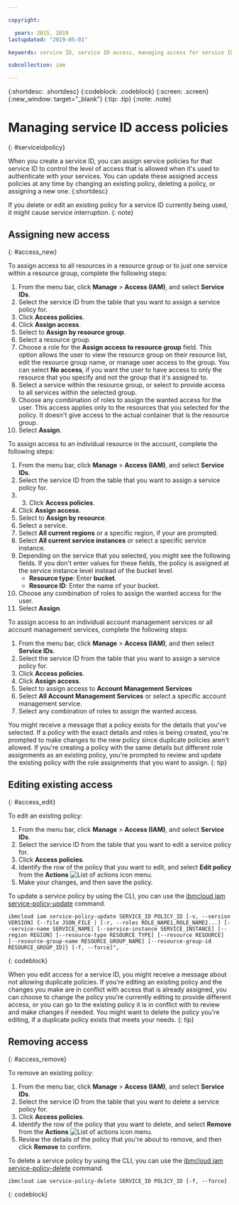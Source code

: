 ```yaml
---

copyright:

  years: 2015, 2019
lastupdated: "2019-05-01"

keywords: service ID, service ID access, managing access for service IDs

subcollection: iam

---
```


{:shortdesc: .shortdesc}
{:codeblock: .codeblock}
{:screen: .screen}
{:new_window: target="_blank"}
{:tip: .tip}
{:note: .note}

# Managing service ID access policies
{: #serviceidpolicy}

When you create a service ID, you can assign service policies for that service ID to control the level of access that is allowed when it's used to authenticate with your services. You can update these assigned access policies at any time by changing an existing policy, deleting a policy, or assigning a new one.
{:shortdesc}

If you delete or edit an existing policy for a service ID currently being used, it might cause service interruption.
{: note}

## Assigning new access
{: #access_new}

To assign access to all resources in a resource group or to just one service within a resource group, complete the following steps:

1. From the menu bar, click **Manage** &gt; **Access (IAM)**, and select **Service IDs**.
2. Select the service ID from the table that you want to assign a service policy for.
3. Click **Access policies**.
4. Click **Assign access**.
5. Select to **Assign by resource group**.
6. Select a resource group.
7. Choose a role for the **Assign access to resource group** field. This option allows the user to view the resource group on their resource list, edit the resource group name, or manage user access to the group. You can select **No access**, if you want the user to have access to only the resource that you specify and not the group that it's assigned to.
8. Select a service within the resource group, or select to provide access to all services within the selected group.
9. Choose any combination of roles to assign the wanted access for the user. This access applies only to the resources that you selected for the policy. It doesn't give access to the actual container that is the resource group.
10. Select **Assign**.

To assign access to an individual resource in the account, complete the following steps:

1. From the menu bar, click **Manage** &gt; **Access (IAM)**, and select **Service IDs**.
2. Select the service ID from the table that you want to assign a service policy for.
3. 3. Click **Access policies**.
4. Click **Assign access**.
5. Select to **Assign by resource**.
6. Select a service.
7. Select **All current regions** or a specific region, if your are prompted.
8. Select **All current service instances** or select a specific service instance.
9. Depending on the service that you selected, you might see the following fields. If you don't enter values for these fields, the policy is assigned at the service instance level instead of the bucket level.
    * **Resource type**: Enter **bucket**.
    * **Resource ID**: Enter the name of your bucket.
10. Choose any combination of roles to assign the wanted access for the user.
11. Select **Assign**.

To assign access to an individual account management services or all account management services, complete the following steps:

1. From the menu bar, click **Manage** &gt; **Access (IAM)**, and then select **Service IDs**.
2. Select the service ID from the table that you want to assign a service policy for.
3. Click **Access policies**.
4. Click **Assign access**.
5. Select to assign access to **Account Management Services**
6. Select **All Account Management Services** or select a specific account management service.
7. Select any combination of roles to assign the wanted access.

You might receive a message that a policy exists for the details that you've selected. If a policy with the exact details and roles is being created, you're prompted to make changes to the new policy since duplicate policies aren't allowed. If you're creating a policy with the same details but different role assignments as an existing policy, you're prompted to review and update the existing policy with the role assignments that you want to assign.
{: tip}

## Editing existing access
{: #access_edit}

To edit an existing policy:

1. From the menu bar, click **Manage** &gt; **Access (IAM)**, and select **Service IDs**.
2. Select the service ID from the table that you want to edit a service policy for.
3. Click **Access policies**.
4. Identify the row of the policy that you want to edit, and select **Edit policy** from the **Actions** ![List of actions icon](../icons/action-menu-icon.svg) menu.
5. Make your changes, and then save the policy.

To update a service policy by using the CLI, you can use the [ibmcloud iam service-policy-update](/docs/cli/reference/ibmcloud?topic=cloud-cli-ibmcloud_commands_iam#ibmcloud_iam_service_policy_update) command.
```
ibmcloud iam service-policy-update SERVICE_ID POLICY_ID [-v, --version VERSION] {--file JSON_FILE | [-r, --roles ROLE_NAME1,ROLE_NAME2...] [--service-name SERVICE_NAME] [--service-instance SERVICE_INSTANCE] [--region REGION] [--resource-type RESOURCE_TYPE] [--resource RESOURCE] [--resource-group-name RESOURCE_GROUP_NAME] [--resource-group-id RESOURCE_GROUP_ID]} [-f, --force]",
```
{: codeblock}

When you edit access for a service ID, you might receive a message about not allowing duplicate policies. If you're editing an existing policy and the changes you make are in conflict with access that is already assigned, you can choose to change the policy you're currently editing to provide different access, or you can go to the existing policy it is in conflict with to review and make changes if needed. You might want to delete the policy you're editing, if a duplicate policy exists that meets your needs.
{: tip}

## Removing access
{: #access_remove}

To remove an existing policy:

1. From the menu bar, click **Manage** &gt; **Access (IAM)**, and select **Service IDs**.
2. Select the service ID from the table that you want to delete a service policy for.
3. Click **Access policies**.
4. Identify the row of the policy that you want to delete, and select **Remove** from the **Actions** ![List of actions icon](../icons/action-menu-icon.svg) menu.
5. Review the details of the policy that you're about to remove, and then click **Remove** to confirm.

To delete a service policy by using the CLI, you can use the [ibmcloud iam service-policy-delete](/docs/cli/reference/ibmcloud?topic=cloud-cli-ibmcloud_commands_iam#ibmcloud_iam_service_policy_delete) command.
```
ibmcloud iam service-policy-delete SERVICE_ID POLICY_ID [-f, --force]
```
{: codeblock}
